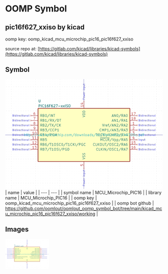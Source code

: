 # OOMP Symbol  
## pic16f627_xxiso  by kicad  
  
oomp key: oomp_kicad_mcu_microchip_pic16_pic16f627_xxiso  
  
source repo at: [https://gitlab.com/kicad/libraries/kicad-symbols](https://gitlab.com/kicad/libraries/kicad-symbols)  
## Symbol  
  
[![working.png](working_600.png)](working.png)  
| name | value | 
| --- | --- | 
| symbol name | MCU_Microchip_PIC16 | 
| library name | MCU_Microchip_PIC16 | 
| oomp key | oomp_kicad_mcu_microchip_pic16_pic16f627_xxiso | 
| oomp bot github | https://github.com/oomlout/oomlout_oomp_symbol_bot/tree/main/kicad_mcu_microchip_pic16_pic16f627_xxiso/working | 
## Images  
  
[![working.png](working_140.png)](working.png)  
